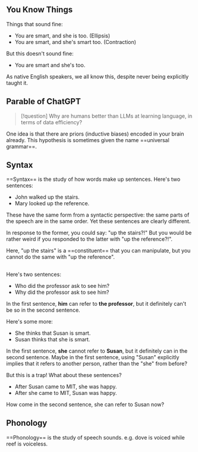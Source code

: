 
## You Know Things

Things that sound fine:

* You are smart, and she is too. (Ellipsis)
* You are smart, and she's smart too. (Contraction)

But this doesn't sound fine:

* You are smart and she's too.

As native English speakers, we all know this, despite never being explicitly taught it.

## Parable of ChatGPT

> [!question]
> Why are humans better than LLMs at learning language, in terms of data efficiency?

One idea is that there are priors (inductive biases) encoded in your brain already. This hypothesis is sometimes given the name ==universal grammar==. 

## Syntax

==Syntax== is the study of how words make up sentences. Here's two sentences:

* John walked up the stairs.
* Mary looked up the reference.

These have the same form from a syntactic perspective: the same parts of the speech are in the same order. Yet these sentences are clearly different.

In response to the former, you could say: "up the stairs?!" But you would be rather weird if you responded to the latter with "up the reference?!".

Here, "up the stairs" is a ==constituent== that you can manipulate, but you cannot do the same with "up the reference".

##

Here's two sentences:

* Who did the professor ask to see him?
* Why did the professor ask to see him?

In the first sentence, **him** can refer to **the professor**, but it definitely can't be so in the second sentence.

Here's some more:

* She thinks that Susan is smart.
* Susan thinks that she is smart.

In the first sentence, **she** cannot refer to **Susan**, but it definitely can in the second sentence. Maybe in the first sentence, using "Susan" explicitly implies that it refers to another person, rather than the "she" from before?

But this is a trap! What about these sentences?

* After Susan came to MIT, she was happy.
* After she came to MIT, Susan was happy.

How come in the second sentence, she can refer to Susan now?

## Phonology

==Phonology== is the study of speech sounds. e.g. dove is voiced while reef is voiceless.